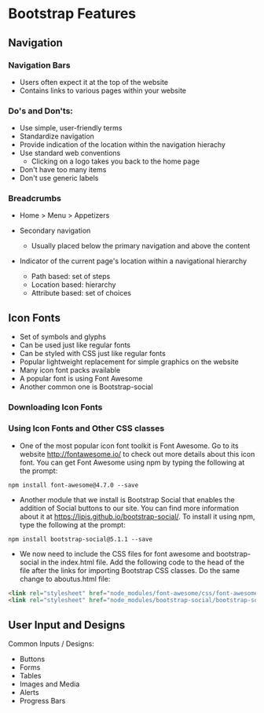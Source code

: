 # Bootstrap Features

## Navigation

### Navigation Bars

- Users often expect it at the top of the website
- Contains links to various pages within your website

### Do's and Don'ts:

- Use simple, user-friendly terms
- Standardize navigation
- Provide indication of the location within the navigation hierachy
- Use standard web conventions
  - Clicking on a logo takes you back to the home page
- Don't have too many items
- Don't use generic labels

### Breadcrumbs

- Home > Menu > Appetizers
- Secondary navigation
  - Usually placed below the primary navigation and above the content

- Indicator of the current page's location within a navigational hierarchy
  - Path based: set of steps
  - Location based: hierarchy
  - Attribute based: set of choices

## Icon Fonts

- Set of symbols and glyphs
- Can be used just like regular fonts
- Can be styled with CSS just like regular fonts
- Popular lightweight replacement for simple graphics on the website
- Many icon font packs available
- A popular font is using Font Awesome
- Another common one is Bootstrap-social

### Downloading Icon Fonts

### Using Icon Fonts and Other CSS classes

- One of the most popular icon font toolkit is Font Awesome. Go to its website http://fontawesome.io/ to check out more details about this icon font. You can get Font Awesome using npm by typing the following at the prompt:

```shell
npm install font-awesome@4.7.0 --save
```

- Another module that we install is Bootstrap Social that enables the addition of Social buttons to our site. You can find more information about it at https://lipis.github.io/bootstrap-social/. To install it using npm, type the following at the prompt:

```shell
npm install bootstrap-social@5.1.1 --save
```

- We now need to include the CSS files for font awesome and bootstrap-social in the index.html file. Add the following code to the head of the file after the links for importing Bootstrap CSS classes. Do the same change to aboutus.html file:

```html
<link rel="stylesheet" href="node_modules/font-awesome/css/font-awesome.min.css">
<link rel="stylesheet" href="node_modules/bootstrap-social/bootstrap-social.css">
```

## User Input and Designs

Common Inputs / Designs:

- Buttons
- Forms
- Tables
- Images and Media
- Alerts
- Progress Bars


